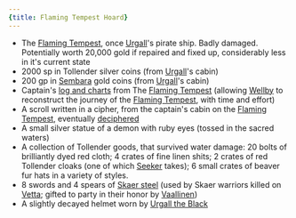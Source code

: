```yaml
---
{title: Flaming Tempest Hoard}
---
```

- The [Flaming Tempest](<../../../things/ships/flaming-tempest.md>), once [Urgall](<../../../people/skaer/urgall-the-black.md>)'s pirate ship. Badly damaged. Potentially worth 20,000 gold if repaired and fixed up, considerably less in it's current state
- 2000 sp in Tollender silver coins (from [Urgall](<../../../people/skaer/urgall-the-black.md>)'s cabin)
- 200 gp in [Sembara](<../../../gazetteer/greater-sembara/sembara/sembara.md>) gold coins (from [Urgall](<../../../people/skaer/urgall-the-black.md>)'s cabin)
- Captain's [log and charts](<treasure-from-green-sea-travels/flaming-tempest-log-books.md>) from The [Flaming Tempest](<../../../things/ships/flaming-tempest.md>) (allowing [Wellby](<../../../people/pcs/dunmar-fellowship/wellby.md>) to reconstruct the journey of the [Flaming Tempest](<../../../things/ships/flaming-tempest.md>), with time and effort)
- A scroll written in a cipher, from the captain's cabin on the [Flaming Tempest](<../../../things/ships/flaming-tempest.md>), eventually [deciphered](<treasure-from-green-sea-travels/urgall-s-scroll.md>)
- A small silver statue of a demon with ruby eyes (tossed in the sacred waters)
- A collection of Tollender goods, that survived water damage: 20 bolts of brilliantly dyed red cloth; 4 crates of fine linen shits; 2 crates of red Tollender cloaks (one of which [Seeker](<../../../people/pcs/dunmar-fellowship/seeker.md>) takes); 6 small crates of beaver fur hats in a variety of styles. 
- 8 swords and 4 spears of [Skaer steel](<../../../things/materials/skaer-steel.md>) (used by Skaer warriors killed on [Vetta](<../../../gazetteer/western-green-sea/skaerhem/vetta.md>); gifted to party in their honor by [Vaallinen](<../../../people/skaer/vaallinen.md>))
- A slightly decayed helmet worn by [Urgall the Black](<../../../people/skaer/urgall-the-black.md>)